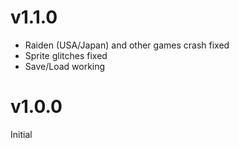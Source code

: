 # v1.1.0

- Raiden (USA/Japan) and other games crash fixed
- Sprite glitches fixed
- Save/Load working

# v1.0.0

Initial